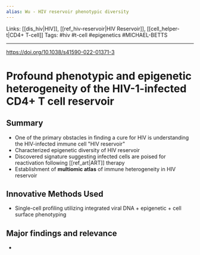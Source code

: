 ```yaml
---
alias: Wu - HIV reservoir phenotypic diversity
---
```


Links: [[dis_hiv|HIV]], [[ref_hiv-reservoir|HIV Reservoir]], [[cell_helper-t|CD4+ T-cell]]
Tags: #hiv #t-cell #epigenetics #MICHAEL-BETTS

---

https://doi.org/10.1038/s41590-022-01371-3

# Profound phenotypic and epigenetic heterogeneity of the HIV-1-infected CD4+ T cell reservoir

## Summary
- One of the primary obstacles in finding a cure for HIV is understanding the HIV-infected immune cell "HIV reservoir"
- Characterized epigenetic diversity of HIV reservoir
- Discovered signature suggesting infected cells are poised for reactivation following [[ref_art|ART]] therapy
- Establishment of **multiomic atlas** of immune heterogeneity in HIV reservoir

## Innovative Methods Used
- Single-cell profiling utilizing integrated viral DNA + epigenetic + cell surface phenotyping 

## Major findings and relevance
- 